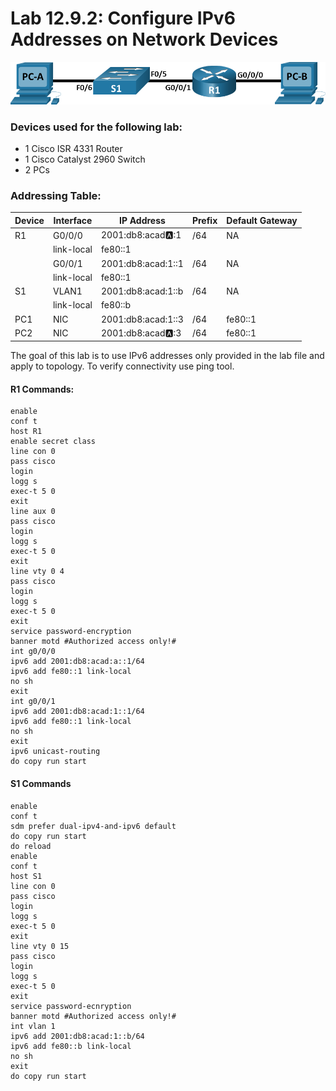 # Lab 12.9.2: Configure IPv6 Addresses on Network Devices

![Topology](Pasted%20image%2020250618171610.png)
### Devices used for the following lab:
- 1 Cisco ISR 4331 Router
- 1 Cisco Catalyst 2960 Switch
- 2 PCs

### Addressing Table:
| Device | Interface  | IP Address         | Prefix | Default Gateway |
| ------ | ---------- | ------------------ | ------ | --------------- |
| R1     | G0/0/0     | 2001:db8:acad:a::1 | /64    | NA              |
|        | link-local | fe80::1            |        |                 |
|        | G0/0/1     | 2001:db8:acad:1::1 | /64    | NA              |
|        | link-local | fe80::1            |        |                 |
| S1     | VLAN1      | 2001:db8:acad:1::b | /64    | NA              |
|        | link-local | fe80::b            |        |                 |
| PC1    | NIC        | 2001:db8:acad:1::3 | /64    | fe80::1         |
| PC2    | NIC        | 2001:db8:acad:a::3 | /64    | fe80::1         |

The goal of this lab is to use IPv6 addresses only provided in the lab file and apply to topology. To verify connectivity use ping tool.

#### R1 Commands:

```ios
enable
conf t
host R1
enable secret class
line con 0
pass cisco
login
logg s
exec-t 5 0
exit
line aux 0
pass cisco
login
logg s
exec-t 5 0
exit
line vty 0 4
pass cisco
login
logg s
exec-t 5 0
exit
service password-encryption
banner motd #Authorized access only!#
int g0/0/0
ipv6 add 2001:db8:acad:a::1/64
ipv6 add fe80::1 link-local
no sh
exit
int g0/0/1
ipv6 add 2001:db8:acad:1::1/64
ipv6 add fe80::1 link-local
no sh
exit
ipv6 unicast-routing
do copy run start
```

#### S1 Commands
```ios
enable
conf t
sdm prefer dual-ipv4-and-ipv6 default
do copy run start
do reload
enable
conf t
host S1
line con 0
pass cisco
login
logg s
exec-t 5 0
exit
line vty 0 15
pass cisco
login
logg s
exec-t 5 0
exit
service password-ecnryption
banner motd #Authorized access only!#
int vlan 1
ipv6 add 2001:db8:acad:1::b/64
ipv6 add fe80::b link-local
no sh
exit
do copy run start
```